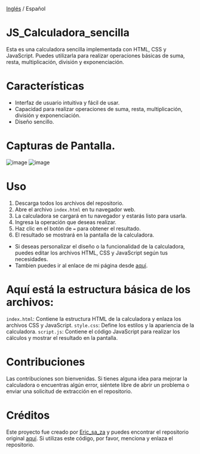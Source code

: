 [Inglés](https://github.com/ericsaza/JS_Simple-Calculator/blob/main/README.md) / Español
# JS_Calculadora_sencilla
Esta es una calculadora sencilla implementada con HTML, CSS y JavaScript. Puedes utilizarla para realizar operaciones básicas de suma, resta, multiplicación, división y exponenciación.

# Características
- Interfaz de usuario intuitiva y fácil de usar.
- Capacidad para realizar operaciones de suma, resta, multiplicación, división y exponenciación.
- Diseño sencillo.

# Capturas de Pantalla.
![image](https://github.com/ericsaza/JS_Calculadora_sencilla/assets/94136968/99fbbfa9-6823-49e7-81c9-5121dad9a3f7)
![image](https://github.com/ericsaza/JS_Calculadora_sencilla/assets/94136968/33cd2656-0b76-45f5-8254-a29804659782)

# Uso
1. Descarga todos los archivos del repositorio.
2. Abre el archivo `index.html` en tu navegador web.
3. La calculadora se cargará en tu navegador y estarás listo para usarla.
4. Ingresa la operación que deseas realizar.
5. Haz clic en el botón de `=` para obtener el resultado.
6. El resultado se mostrará en la pantalla de la calculadora.
- Si deseas personalizar el diseño o la funcionalidad de la calculadora, puedes editar los archivos HTML, CSS y JavaScript según tus necesidades.
- Tambien puedes ir al enlace de mi página desde [aquí](https://ericsaza.github.io/JS_Calculadora_sencilla/).

# Aquí está la estructura básica de los archivos:
`index.html`: Contiene la estructura HTML de la calculadora y enlaza los archivos CSS y JavaScript.
`style.css`: Define los estilos y la apariencia de la calculadora.
`script.js`: Contiene el código JavaScript para realizar los cálculos y mostrar el resultado en la pantalla.

# Contribuciones
Las contribuciones son bienvenidas. Si tienes alguna idea para mejorar la calculadora o encuentras algún error, siéntete libre de abrir un problema o enviar una solicitud de extracción en el repositorio.

# Créditos
Este proyecto fue creado por [Eric_sa_za](https://www.linkedin.com/in/eric-salado-zafra/) y puedes encontrar el repositorio original [aquí](https://github.com/ericsaza).
Si utilizas este código, por favor, menciona y enlaza el repositorio.
